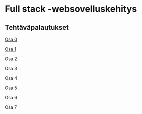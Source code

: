 # Full stack -websovelluskehitys

## Tehtäväpalautukset
[Osa 0](https://github.com/viltas/fullstack-course/tree/master/osa0)

[Osa 1](https://github.com/viltas/fullstack-course/tree/master/osa1)

Osa 2

Osa 3

Osa 4

Osa 5

Osa 6

Osa 7

